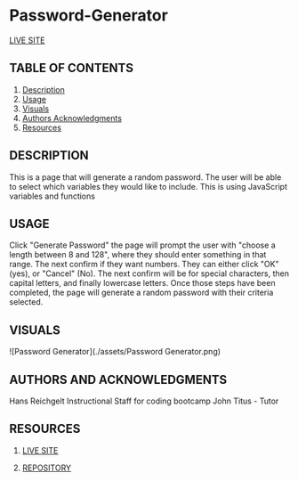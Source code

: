 # Password-Generator


[LIVE SITE](https://hreichgelt.github.io/Password-Generator/)

## TABLE OF CONTENTS

1. [Description](#description)
2. [Usage](#USAGE)
3. [Visuals](#visuals)
4. [Authors Acknowledgments](#authors-and-acknowledgments)
4. [Resources](#resources)

## DESCRIPTION 
This is a page that will generate a random password. The user will be able to select which variables they would like to include. This is using JavaScript variables and functions 


## USAGE 
Click "Generate Password" the page will prompt the user with "choose a length between 8 and 128", where they should enter something in that range. The next confirm if they want numbers. They can either click "OK" (yes), or "Cancel" (No). The next confirm will be for special characters, then capital letters, and finally lowercase letters. Once those steps have been completed, the page will generate a random password with their criteria selected. 

## VISUALS 
![Password Generator](./assets/Password Generator.png)



## AUTHORS AND ACKNOWLEDGMENTS
Hans Reichgelt
Instructional Staff for coding bootcamp
John Titus - Tutor

## RESOURCES 
1. [LIVE SITE](https://hreichgelt.github.io/)

2. [REPOSITORY](https://github.com/Hreichgelt/Password-Generator)

